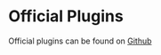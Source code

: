 # Official Plugins

Official plugins can be found on [Github](https://github.com/clippedjs/clipped/tree/master/plugins)
